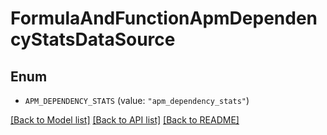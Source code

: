 # FormulaAndFunctionApmDependencyStatsDataSource

## Enum

- `APM_DEPENDENCY_STATS` (value: `"apm_dependency_stats"`)

[[Back to Model list]](../README.md#documentation-for-models) [[Back to API list]](../README.md#documentation-for-api-endpoints) [[Back to README]](../README.md)
